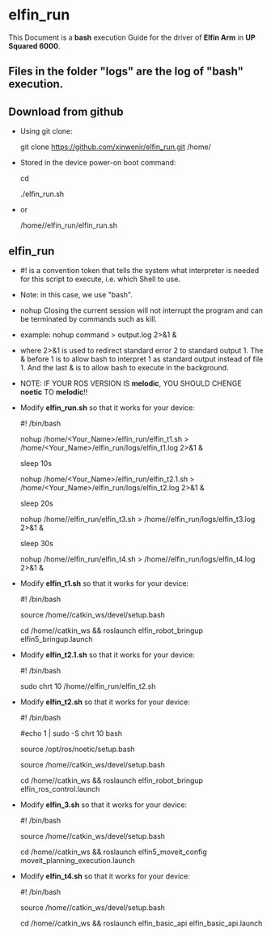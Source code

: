 # elfin_run
This Document is a **bash** execution Guide for the driver of **Elfin Arm** in **UP Squared 6000**.

## Files in the folder "logs" are the log of "bash" execution.

## Download from github

- Using git clone:

    git clone https://github.com/xinwenir/elfin_run.git /home/<Your Name>

- Stored in the device power-on boot command:

    cd <YOUR PATH OF ELFIN_RUN>
    
    ./elfin_run.sh

- or

    /home/<Your Name>/elfin_run/elfin_run.sh

## elfin_run
- #! is a convention token that tells the system what interpreter is needed for this script to execute, i.e. which Shell to use. 
- Note: in this case, we use "bash".
- nohup Closing the current session will not interrupt the program and can be terminated by commands such as kill.
- example:
    nohup command > output.log 2>&1 &
- where 2>&1 is used to redirect standard error 2 to standard output 1. The & before 1 is to allow bash to interpret 1 as standard output instead of file 1. And the last & is to allow bash to execute in the background.

- NOTE: IF YOUR ROS VERSION IS **melodic**, YOU SHOULD CHENGE **noetic** TO **melodic**!!
- Modify **elfin_run.sh** so that it works for your device:

    #! /bin/bash
    
    nohup /home/<Your_Name>/elfin_run/elfin_t1.sh > /home/<Your_Name>/elfin_run/logs/elfin_t1.log 2>&1 &
    
    sleep 10s
    
    nohup /home/<Your_Name>/elfin_run/elfin_t2.1.sh > /home/<Your_Name>/elfin_run/logs/elfin_t2.log 2>&1 & 
    
    sleep 20s
    
    nohup /home/<Your Name>/elfin_run/elfin_t3.sh > /home/<Your Name>/elfin_run/logs/elfin_t3.log 2>&1 &
    
    sleep 30s
    
    nohup /home/<Your Name>/elfin_run/elfin_t4.sh > /home/<Your Name>/elfin_run/logs/elfin_t4.log 2>&1 &

- Modify **elfin_t1.sh** so that it works for your device: 

    #! /bin/bash
    
    source /home/<Your Name>/catkin_ws/devel/setup.bash
    
    cd /home/<Your Name>/catkin_ws && roslaunch elfin_robot_bringup elfin5_bringup.launch

- Modify **elfin_t2.1.sh** so that it works for your device: 

    #! /bin/bash
    
    sudo chrt 10 /home/<Your Name>/elfin_run/elfin_t2.sh

- Modify **elfin_t2.sh** so that it works for your device: 

    #! /bin/bash
    
    #echo 1 | sudo -S chrt 10 bash
    
    source /opt/ros/noetic/setup.bash
    
    source /home/<Your Name>/catkin_ws/devel/setup.bash
    
    cd /home/<Your Name>/catkin_ws && roslaunch elfin_robot_bringup elfin_ros_control.launch

- Modify **elfin_3.sh** so that it works for your device: 

    #! /bin/bash
    
    source /home/<Your Name>/catkin_ws/devel/setup.bash
    
    cd /home/<Your Name>/catkin_ws && roslaunch elfin5_moveit_config moveit_planning_execution.launch

- Modify **elfin_t4.sh** so that it works for your device: 

    #! /bin/bash
    
    source /home/<Your Name>/catkin_ws/devel/setup.bash
    
    cd /home/<Your Name>/catkin_ws && roslaunch elfin_basic_api elfin_basic_api.launch
